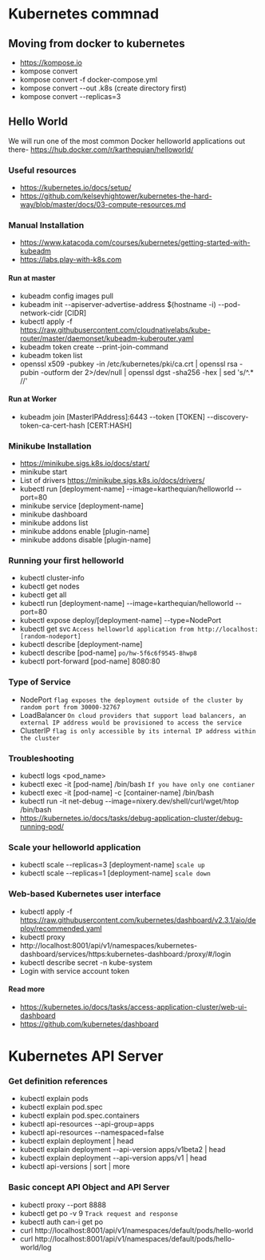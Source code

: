 # Kubernetes commnad
## Moving from docker to kubernetes
* https://kompose.io
* kompose convert
* kompose convert -f docker-compose.yml
* kompose convert --out .k8s (create directory first)
* kompose convert --replicas=3

## Hello World
We will run one of the most common Docker helloworld applications out there- https://hub.docker.com/r/karthequian/helloworld/

### Useful resources
* https://kubernetes.io/docs/setup/
* https://github.com/kelseyhightower/kubernetes-the-hard-way/blob/master/docs/03-compute-resources.md

### Manual Installation
* https://www.katacoda.com/courses/kubernetes/getting-started-with-kubeadm
* https://labs.play-with-k8s.com

#### Run at master
* kubeadm config images pull
* kubeadm init --apiserver-advertise-address $(hostname -i) --pod-network-cidr [CIDR]
* kubectl apply -f https://raw.githubusercontent.com/cloudnativelabs/kube-router/master/daemonset/kubeadm-kuberouter.yaml
* kubeadm token create --print-join-command
* kubeadm token list
* openssl x509 -pubkey -in /etc/kubernetes/pki/ca.crt | openssl rsa -pubin -outform der 2>/dev/null | openssl dgst -sha256 -hex | sed 's/^.* //'

#### Run at Worker
* kubeadm join [MasterIPAddress]:6443 --token [TOKEN] --discovery-token-ca-cert-hash [CERT:HASH]


### Minikube Installation
* https://minikube.sigs.k8s.io/docs/start/
* minikube start
* List of drivers https://minikube.sigs.k8s.io/docs/drivers/
* kubectl run [deployment-name] --image=karthequian/helloworld --port=80
* minikube service [deployment-name]
* minikube dashboard
* minikube addons list
* minikube addons enable [plugin-name]
* minikube addons disable [plugin-name]

### Running your first helloworld
* kubectl cluster-info
* kubectl get nodes
* kubectl get all
* kubectl run [deployment-name] --image=karthequian/helloworld --port=80
* kubectl expose deploy/[deployment-name] --type=NodePort
* kubectl get svc `Access helloworld application from http://localhost:[random-nodeport]`
* kubectl describe [deployment-name]
* kubectl describe [pod-name] `po/hw-5f6c6f9545-8hwp8`
* kubectl port-forward [pod-name] 8080:80

### Type of Service
* NodePort `flag exposes the deployment outside of the cluster by random port from 30000-32767`
* LoadBalancer `On cloud providers that support load balancers, an external IP address would be provisioned to access the service`
* ClusterIP `flag is only accessible by its internal IP address within the cluster`

###  Troubleshooting
* kubectl logs <pod_name>
* kubectl exec -it [pod-name] /bin/bash `If you have only one contianer`
* kubectl exec -it [pod-name] -c [container-name] /bin/bash
* kubectl run -it net-debug --image=nixery.dev/shell/curl/wget/htop /bin/bash
* https://kubernetes.io/docs/tasks/debug-application-cluster/debug-running-pod/


### Scale your helloworld application
* kubectl scale --replicas=3 [deployment-name] `scale up`
* kubectl scale --replicas=1 [deployment-name] `scale down`

### Web-based Kubernetes user interface
* kubectl apply -f https://raw.githubusercontent.com/kubernetes/dashboard/v2.3.1/aio/deploy/recommended.yaml
* kubectl proxy
* http://localhost:8001/api/v1/namespaces/kubernetes-dashboard/services/https:kubernetes-dashboard:/proxy/#/login
* kubectl describe secret -n kube-system
* Login with service account token

#### Read more
* https://kubernetes.io/docs/tasks/access-application-cluster/web-ui-dashboard
* https://github.com/kubernetes/dashboard

# Kubernetes API Server
### Get definition references
* kubectl explain pods
* kubectl explain pod.spec
* kubectl explain pod.spec.containers
* kubectl api-resources --api-group=apps
* kubectl api-resources --namespaced=false
* kubectl explain deployment | head
* kubectl explain deployment --api-version apps/v1beta2 | head
* kubectl explain deployment --api-version apps/v1 | head
* kubectl api-versions | sort | more

### Basic concept API Object and API Server
* kubectl proxy --port 8888
* kubectl get po -v 9 `Track request and response`
* kubectl auth can-i get po
* curl http://localhost:8001/api/v1/namespaces/default/pods/hello-world
* curl http://localhost:8001/api/v1/namespaces/default/pods/hello-world/log 

